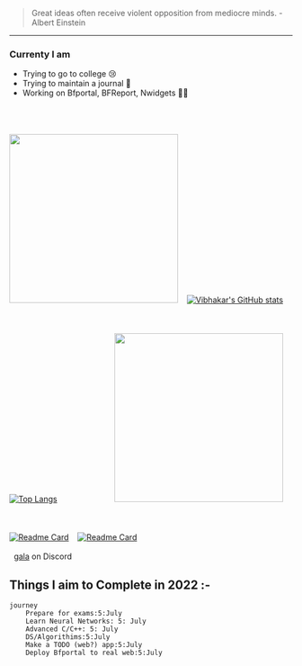 >Great ideas often receive violent opposition from mediocre minds. -Albert Einstein
***
### Currenty I am 
- Trying to go to college 😢
- Trying to maintain a journal 🙂
- Working on Bfportal, BFReport, Nwidgets 🧑‍🏭

&nbsp;    
&nbsp;   
&nbsp;  
<img src="https://media.giphy.com/media/WUlplcMpOCEmTGBtBW/giphy.gif" width="300">&nbsp; &nbsp; [![Vibhakar's GitHub stats](https://github-readme-stats.vercel.app/api?username=p0lygun&theme=highcontrast)](#)  
&nbsp;   
&nbsp;   
&nbsp;   
[![Top Langs](https://github-readme-stats.vercel.app/api/top-langs/?username=p0lygun&theme=highcontrast)](#)&nbsp;   &nbsp;   &nbsp;   &nbsp;   &nbsp;  &nbsp;   &nbsp;   &nbsp;   &nbsp;   &nbsp;  &nbsp;   &nbsp; &nbsp; <img src="https://media1.giphy.com/media/8YBpKSm3uPWG9Ca0F4/giphy.gif" width="300" height="300">  
&nbsp;   
&nbsp;   
&nbsp;  
[![Readme Card](https://github-readme-stats.vercel.app/api/pin/?username=p0lygun&repo=wallpaper-engine&theme=highcontrast)](https://github.com/p0lygun/wallpaper-engine)&nbsp;  &nbsp;   [![Readme Card](https://github-readme-stats.vercel.app/api/pin/?username=p0lygun&repo=portal_helper&theme=highcontrast)](https://github.com/p0lygun/portal_helper)
&nbsp;   
&nbsp;   
&nbsp;
[gala](https://discord.com/users/338947895665360898) on Discord
## Things I aim to Complete in 2022 :- 

```mermaid
journey
    Prepare for exams:5:July
    Learn Neural Networks: 5: July
    Advanced C/C++: 5: July
    DS/Algorithims:5:July
    Make a TODO (web?) app:5:July
    Deploy Bfportal to real web:5:July
```


